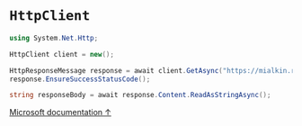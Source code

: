 # `HttpClient`

```csharp
using System.Net.Http;

HttpClient client = new();

HttpResponseMessage response = await client.GetAsync("https://mialkin.ru");
response.EnsureSuccessStatusCode();

string responseBody = await response.Content.ReadAsStringAsync();
```

[Microsoft documentation ↑](https://docs.microsoft.com/en-us/dotnet/api/system.net.http.httpclient)